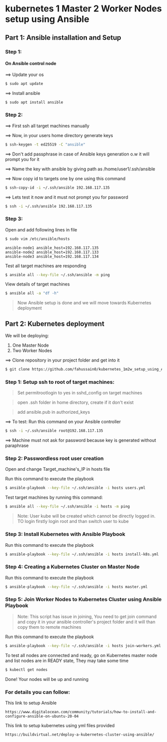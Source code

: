 # kubernetes 1 Master 2 Worker Nodes setup using Ansible

## Part 1: Ansible installation and Setup
### Step 1:
#### On Ansible control node

==> Update your os
```bash
$ sudo apt update
```	

==> Install ansible
```bash
$ sudo apt install ansible
```
### Step 2: 

==> First ssh all target machines manually

==> Now, in your users home directory generate keys 
```bash
$ ssh-keygen -t ed25519 -C "ansible"
```

==> Don't add passphrase in case of Ansible keys generation o.w it will prompt you for it

==> Name the key with ansible by giving path as /home/user1/.ssh/ansible

==> Now copy id to targets one by one using this command 
```bash
$ ssh-copy-id -i ~/.ssh/ansible 192.168.117.135
```

==> Lets test it now and it must not prompt you for password
```bash
$ ssh -i ~/.ssh/ansible 192.168.117.135
```
### Step 3:
Open and add following lines in file
```bash
$ sudo vim /etc/ansible/hosts
```
```
ansible-node1 ansible_host=192.168.117.135
ansible-node2 ansible_host=192.168.117.133
ansible-node3 ansible_host=192.168.117.134
```
Test all target machines are responding
```bash
$ ansible all --key-file ~/.ssh/ansible -m ping
```
View details of target machines
```bash
$ ansible all -a "df -h"
```

> Now Ansible setup is done and we will move towards Kubernetes deployment

## Part 2: Kubernetes deployment
We will be deploying: 
1. One Master Node
2. Two Worker Nodes

==> Clone repository in your project folder and get into it
```bash
$ git clone https://github.com/fahussain0/kubernetes_1m2w_setup_using_Ansible.git
```

### Step 1: Setup ssh to root of target machines:
> Set permitrootlogin to yes in sshd_config on target machines

> open .ssh folder in home directory, create if it don't exist

> add ansible.pub in authorized_keys

==> To test: Run this command on your Ansible controller
```bash
$ ssh -i ~/.ssh/ansible root@192.168.117.135
```
==> Machine must not ask for password because key is generated without paraphrase


### Step 2: Passwordless root user  creation
Open and change Target_machine's_IP in hosts file

Run this command to execute the playbook
```bash
$ ansible-playbook --key-file ~/.ssh/ansible -i hosts users.yml
```
Test target machines by running this command:
```bash
$ ansible all --key-file ~/.ssh/ansible -i hosts -m ping
```
> Note: User kube will be created which cannot be directly logged in.
TO login firstly login root and than switch user to kube

### Step 3: Install Kubernetes with Ansible Playbook

Run this command to execute the playbook
```bash
$ ansible-playbook --key-file ~/.ssh/ansible -i hosts install-k8s.yml
```	

### Step 4: Creating a Kubernetes Cluster on Master Node

Run this command to execute the playbook
```bash
$ ansible-playbook --key-file ~/.ssh/ansible -i hosts master.yml
```

### Step 5: Join Worker Nodes to Kubernetes Cluster using Ansible Playbook

> Note: This script has issue in joining, You need to get join command and copy it in your ansible controller's project folder and it will than copy them to remote machines

Run this command to execute the playbook
```bash
$ ansible-playbook --key-file ~/.ssh/ansible -i hosts join-workers.yml
```

To test all nodes are connected and ready, go on Kubernetes master node and list nodes are in READY state, They may take some time
```bash
$ kubectl get nodes
```

Done! Your nodes will be up and running

### For details you can follow:
This link to setup Ansible 
```
https://www.digitalocean.com/community/tutorials/how-to-install-and-configure-ansible-on-ubuntu-20-04
```
This link to setup kubernetes using yml files provided
```
https://buildvirtual.net/deploy-a-kubernetes-cluster-using-ansible/
```
